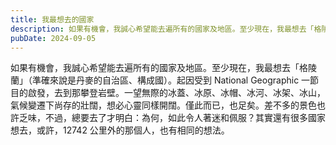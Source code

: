 ```yaml
---
title: 我最想去的國家
description: 如果有機會，我誠心希望能去遍所有的國家及地區。至少現在，我最想去「格陵蘭」（準確來說是丹麥的自治區、構成國）。起因受到……
pubDate: 2024-09-05
---
```


如果有機會，我誠心希望能去遍所有的國家及地區。至少現在，我最想去「格陵蘭」（準確來說是丹麥的自治區、構成國）。起因受到 National Geographic 一節目的啟發，去到那攀登岩壁。一望無際的冰蓋、冰原、冰帽、冰河、冰架、冰山，氣候變遷下尚存的壯闊，想必心靈同樣開闊。僅此而已，也足矣。差不多的景色也許乏味，不過，總要去了才明白：為何，如此令人著迷和佩服？其實還有很多國家想去，或許，12742 公里外的那個人，也有相同的想法。
